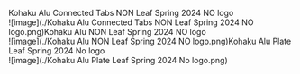 Kohaku Alu Connected Tabs NON Leaf Spring 2024 NO logo<br/>![image](./Kohaku Alu Connected Tabs NON Leaf Spring 2024 NO logo.png)Kohaku Alu NON Leaf Spring 2024 NO logo<br/>![image](./Kohaku Alu NON Leaf Spring 2024 NO logo.png)Kohaku Alu Plate Leaf Spring 2024 No logo<br/>![image](./Kohaku Alu Plate Leaf Spring 2024 No logo.png)